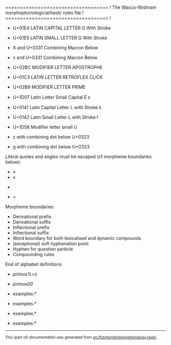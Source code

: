 =================================== !
The Wasco-Wishram morphophonological/twolc rules file !
=================================== !

* U+01E4 LATIN CAPITAL LETTER G With Stroke
* U+01E5 LATIN SMALL LETTER G With Stroke
* X and U+0331 Combining Macron Below
* x and U+0331 Combining Macron Below
* U+02BC MODIFIER LETTER APOSTROPHE

* U+01C3 LATIN LETTER RETROFLEX CLICK
* U+02B9 MODIFIER LETTER PRIME
* U+1D07 Latin Letter Small Capital E ᴇ
* U+0141 Latin Capital Letter L with Stroke Ł
* U+0142 Latin Small Letter L with Stroke ł
* U+1D58 Modifier letter small U
* x with combining dot below U+0323
* g with combining dot below U+0323

Literal quotes and angles must be escaped (cf morpheme boundaries below):

* »
* «
* >
* <

Morpheme boundaries:
* Derivational prefix
* Derivational suffix
* Inflectional prefix
* Inflectional suffix
* Word boundary for both lexicalised and dynamic compounds
* (exceptional) soft hyphenation point
* Hyphen for question particle
* Compounding rules

End of alphabet definitions

* *primus%>s*
* *primus00*

*  examples:*

*  examples:*

*  examples:*

*  examples:*

* * *

<small>This (part of) documentation was generated from [src/fst/morphology/phonology.twolc](https://github.com/giellalt/lang-wac/blob/main/src/fst/morphology/phonology.twolc)</small>

